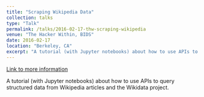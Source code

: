 ```yaml
---
title: "Scraping Wikipedia Data"
collection: talks
type: "Talk"
permalink: /talks/2016-02-17-thw-scraping-wikipedia
venue: "The Hacker Within, BIDS"
date: 2016-02-17
location: "Berkeley, CA"
excerpt: "A tutorial (with Jupyter notebooks) about how to use APIs to query structured data from Wikipedia articles and the Wikidata project."
---
```


<a href='http://www.thehackerwithin.org/berkeley/posts/wikiscraping-spring-2016'>Link to more information</a>

A tutorial (with Jupyter notebooks) about how to use APIs to query structured data from Wikipedia articles and the Wikidata project.
